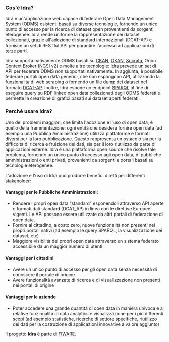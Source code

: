 ### Cos'è Idra?

Idra è un'applicazione web capace di federare Open Data Management System (ODMS) esistenti basati su diverse tecnologie, fornendo un unico punto di accesso per la ricerca di dataset open proventienti da sorgenti eterogenee. Idra rende uniforme la rappresentazione dei dataset collezionati, grazie all'adozione di standard internazionali (DCAT-AP) e fornisce un set di RESTful API per garantire l'accesso ad applicazioni di terze parti.

Idra supporta nativamente ODMS basati su [CKAN](https://ckan.org/), [DKAN](https://getdkan.org/), [Socrata](https://socrata.com/), Orion Context Broker ([NGSI v2](https://swagger.lab.fiware.org/?url=https://raw.githubusercontent.com/Fiware/specifications/master/OpenAPI/ngsiv2/ngsiv2-openapi.json)) e molte altre tecnologie: Idra prevede un set di API per federare ODMS non supportati nativamente. In aggiunta, è possibile federare portali open data generici, che non espongono API, utilizzando la funzionalità di web scraping o fornendo un file dump dei dataset nel formato [DCAT-AP](https://joinup.ec.europa.eu/solution/dcat-application-profile-data-portals-europe). Inoltre, Idra espone un endpoint [SPARQL](https://www.w3.org/TR/sparql11-query/) al fine di eseguire query su RDF linked open data collezionati dagli ODMS federati e permette la creazione di grafici basati sui dataset aperti federati. 

### Perché usare Idra?

Uno dei problemi maggiori, che limita l'adozione e l'uso di open data, è quello della frammentazione: ogni entità che desidera fornire open data (ad esempio una Pubblica Amministrazione) utilizza piattaforme e formati diversi per la loro pubblicazione. Questo rappresenta un ostacolo sia per la difficoltà di ricerca e fruizione dei dati, sia per il loro riutilizzo da parte di applicazioni esterne. Idra è una piattaforma open source che risolve tale problema, fornendo un unico punto di accesso agli open data, di pubbliche amministrazioni o enti privati, provenienti da sorgenti e portali basati su tecnologie eterogenee.

L'adozione e l'uso di Idra può produrre benefici diretti per differenti stakeholder: 

#### Vantaggi per le Pubbliche Amministrazioni:

-   Rendere i propri open data “standard” esponendoli attraverso API aperte e formati dati standard (DCAT_AP) in linea con le direttive Europee vigenti. Le API 	possono essere utilizzate da altri portali di federazione di open data.
-	Fornire al cittadino, a costo zero, nuove funzionalità non presenti nei propri portali nativi (ad esempio le query SPARQL, la visualizzazione dei dataset, etc)
-	Maggiore visibilità dei propri open data attraverso un sistema federato accessibile da un maggior numero di utenti

#### Vantaggi per i cittadini

-   Avere un unico punto di accesso per gli open data senza necessità di conoscere il portale di origine
-   Avere funzionalità avanzate di ricerca e di visualizzazione non presenti nei portali di origine

#### Vantaggi per le aziende

-	Poter accedere una grande quantità di open data in maniera univoca e a relative funzionalità di data analytics e visualizzazione per i più differenti scopi (ad 	esempio statistiche, ricerche di settore specifiche, riutilizzo dei dati per la costruzione di applicazioni innovative a valore aggiunto)

Il progetto **Idra** è parte di [FIWARE](https://fiware.org/).